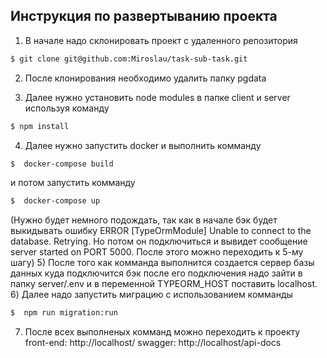 ## Инструкция по развертыванию проекта

1) В начале надо склонировать проект с удаленного репозитория
```bash
$ git clone git@github.com:Miroslau/task-sub-task.git
```

2) После клонирования необходимо удалить папку pgdata

3) Далее нужно установить node modules в папке client и server используя команду

```bash
$ npm install
```

4) Далее нужно запустить docker и выполнить комманду 

```bash
$  docker-compose build 
```
и потом запустить комманду
```bash
$  docker-compose up 
```
(Нужно будет немного подождать, так как в начале бэк будет выкидывать ошибку ERROR [TypeOrmModule] Unable to connect to the database. Retrying.
Но потом он подключиться и вывидет сообщение server started on PORT 5000. После этого можно переходить к 5-му шагу)
5) После того как комманда выполнится создается сервер базы данных куда подключится бэк после его подключения
надо зайти в папку server/.env и в переменной TYPEORM_HOST поставить localhost.
6) Далее надо запустить миграцию с использованием комманды
```bash
$  npm run migration:run
```
7) После всех выполненых комманд можно переходить к проекту
front-end: http://localhost/
swagger: http://localhost/api-docs
